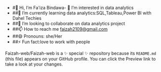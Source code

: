 - #👋 Hi, I’m Fa'iza Bindawa- 👀 I’m interested in data analytics 
- ##🌱 I’m currently learning data analytics:SQL,Tableau,Power BI with Dahel Techies
- ##💞️ I’m looking to collaborate on data analytics project
- ##📫 How to reach me faizah2109@gmail.com
- ##😄 Pronouns: she/Her
- ##⚡ Fun fact:love to work with people 


Faizah-web/Faizah-web is a ✨ special ✨ repository because its `README.md` (this file) appears on your GitHub profile.
You can click the Preview link to take a look at your changes.

